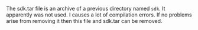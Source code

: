 The sdk.tar file is an archive of a previous directory
named `sdk`. It apparently was not used. I causes a
lot of compilation errors. If no problems arise from
removing it then this file and sdk.tar can be removed.
